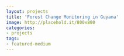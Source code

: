 ```yaml
---
layout: projects
title: 'Forest Change Monitoring in Guyana'
image: http://placehold.it/800x800
categories:
- projects
tags:
- featured-medium
---
```

